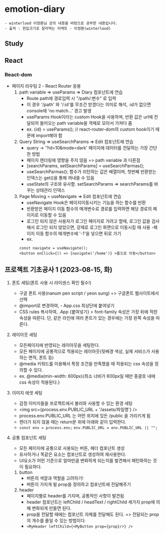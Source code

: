# emotion-diary
    - winterlood 이정환님 강의 내용을 바탕으로 공부한 내용입니다.
    - 출처 : 한입크기로 잘라먹는 리액트 - 이정환(winterlood)
## Study

## React

### React-dom
- 페이지 라우팅 2 - React Router 응용
    1. path variable => useParams => Diary 컴포넌트에 연습
        - Route path에 경로입력 시 "/path/:변수" 로 입력 
        - 이 경우 '/path' 와 '/:id'를 무조건 받겠다는 의미로 해석, :id가 없으면 console에 'no match...' 경고 발생
        - useParams Hook이라는 custom Hook을 사용하며, 반환 값은 url에 전달되어 들어오는 path variable을 객체로 모아서 가져다 줌
        - ex. {id} = useParams(); // react-router-dom의 custom hook이기 때문에 import해야 함
    2. Query String => useSearchParams => Edit 컴포넌트에 연습
        - query -> '?id=10&mode=dark' 페이지에 데이터를 전달하는 가장 간단한 방법
        - 페이지 렌더링에 영향을 주지 않음 => path variable 과 다른점
        - [searchParams, setSearchParams] = useSearchParmas();
        - useSearchParmas(); 함수가 리턴하는 값은 배열이며, 첫번째 반환받는 인덱스는 get()을 통해 꺼내쓸 수 있음
        - useState의 구조와 유사함. setSearchParams => searchParams를 바꾸는 상태관리 인덱스
    3. Page Moving = useNavigate => Edit 컴포넌트에 연습
        - useNavigate Hook은 페이지이동시키는 기능을 하는 함수를 반환
        - 반환받은 페이지 이동 함수의 매개변수로 경로를 입력하면 해당 경로의 페이지로 이동할 수 있음
        - 로그인 되지 않은 사용자가 로그인 페이지로 가려고 할때, 로그인 값을 검사해서 로그인 되지 않았으면, 강제로 로그인 화면으로 이동시킬 때 사용
        -페이지 이동 함수의 매개변수에 '-1'을 넣으면 뒤로 가기
        - ex.
        ```
        const navigate = useNavigate();
        <button onClick={() => {navigate('/home')} >홈으로 이동</button>
        ```
        
## 프로젝트 기초공사 1 (2023-08-15, 화)
1. 폰트 세팅(폰트 사용 시 라이센스 확인 필수!)
    - 구글 폰트 사용(nanum pen script / yeon sung) => 구글폰트 웹사이트에서 선택
    - @import로 변경하여, <style>내용만 복사</style> - App.css 최상단에 붙여넣기
    - CSS rules 복사하여, .App {붙여넣기} > font-family 속성은 가장 뒤에 적힌 속성을 따른다. 단, 같은 라인에 여러 폰트가 있는 경우에는 가장 왼쪽 속성을 따른다.

2. 레이아웃 세팅
    - 모든페이지에 반영되는 레이아웃을 세팅한다.
    - 모든 페이지에 공통적으로 적용되는 레이아웃(뒷배경 색상, 실제 서비스가 사용하는 면적, 폰트 등)
    - @media 키워드를 이용해서 특정 조건을 만족했을 때 적용되는 css 속성을 정의할 수 있다.
    - ex. @media(min-width: 600px){최소 너비가 600px일 때만 중괄호 내에 css 속성이 적용된다.}

3. 이미지 에셋 세팅
    - 감정 이미지들을 프로젝트에서 불러와 사용할 수 있는 환경 세팅
    - <img src={process.env.PUBLIC_URL + '/assets/파일명'} />
    - process.env.PUBLIC_URL 는 어떤 위치에 있든 /public 을 가리키게 됨
    - 렌더가 되지 않을 때는 return문 위에 아래와 같이 입력한다.
    - ```const env = process.env;``` ```env.PUBLIC_URL = env.PUBLIC_URL || "";```
    
4. 공통 컴포넌트 세팅
    - 모든 페이지에 공통으로 사용되는 버튼, 헤더 컴포넌트 생성
    - 유사하거나 똑같은 요소는 컴포넌트로 생성하여 재사용한다.
    - UI요소가 어떤 기준으로 얼마만큼 변화하게 되는지를 발견해서 패턴화하는 것이 필요하다.
    1. button
        - 버튼의 색깔과 역할을 고려하기!
        - 버튼이 가지게 될 prop을 정의하고 컴포넌트에 전달해주기
    2. header
        - 페이지별로 header를 가지며, 공통적인 사항이 발견됨
        - header 컴포넌트는 leftChild / headText / rightChild 세가지 prop에 의해 변화되게 만들면 된다.
        - prop을 전달할 때에는 컴포넌트 자체를 전달해도 된다. => 전달되는 prop의 개수를 줄일 수 있는 방법이다.
        - ```<MyHeader leftChild={<MyButton prop={prop}/>} />```



